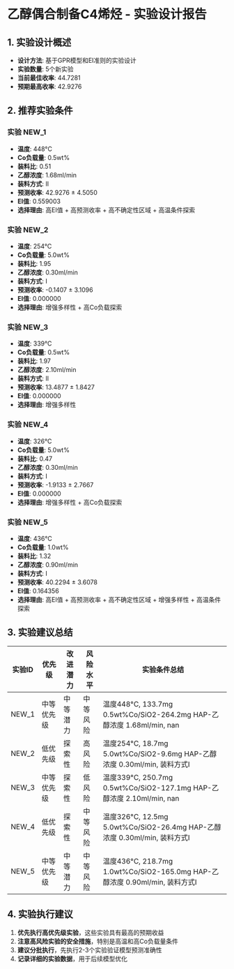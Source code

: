 # 乙醇偶合制备C4烯烃 - 实验设计报告

## 1. 实验设计概述

- **设计方法**: 基于GPR模型和EI准则的实验设计
- **实验数量**: 5个新实验
- **当前最佳收率**: 44.7281
- **预期最高收率**: 42.9276

## 2. 推荐实验条件

### 实验 NEW_1
- **温度**: 448°C
- **Co负载量**: 0.5wt%
- **装料比**: 0.51
- **乙醇浓度**: 1.68ml/min
- **装料方式**: II
- **预测收率**: 42.9276 ± 4.5050
- **EI值**: 0.559003
- **选择理由**: 高EI值 + 高预测收率 + 高不确定性区域 + 高温条件探索

### 实验 NEW_2
- **温度**: 254°C
- **Co负载量**: 5.0wt%
- **装料比**: 1.95
- **乙醇浓度**: 0.30ml/min
- **装料方式**: I
- **预测收率**: -0.1407 ± 3.1096
- **EI值**: 0.000000
- **选择理由**: 增强多样性 + 高Co负载探索

### 实验 NEW_3
- **温度**: 339°C
- **Co负载量**: 0.5wt%
- **装料比**: 1.97
- **乙醇浓度**: 2.10ml/min
- **装料方式**: II
- **预测收率**: 13.4877 ± 1.8427
- **EI值**: 0.000000
- **选择理由**: 增强多样性

### 实验 NEW_4
- **温度**: 326°C
- **Co负载量**: 5.0wt%
- **装料比**: 0.47
- **乙醇浓度**: 0.30ml/min
- **装料方式**: I
- **预测收率**: -1.9133 ± 2.7667
- **EI值**: 0.000000
- **选择理由**: 增强多样性 + 高Co负载探索

### 实验 NEW_5
- **温度**: 436°C
- **Co负载量**: 1.0wt%
- **装料比**: 1.32
- **乙醇浓度**: 0.90ml/min
- **装料方式**: I
- **预测收率**: 40.2294 ± 3.6078
- **EI值**: 0.164356
- **选择理由**: 高EI值 + 高预测收率 + 高不确定性区域 + 增强多样性 + 高温条件探索

## 3. 实验建议总结

| 实验ID | 优先级 | 改进潜力 | 风险水平 | 实验条件总结 |
|--------|--------|----------|----------|--------------|
| NEW_1 | 中等优先级 | 中等潜力 | 中等风险 | 温度448°C, 133.7mg 0.5wt%Co/SiO2-264.2mg HAP-乙醇浓度 1.68ml/min, nan |
| NEW_2 | 低优先级 | 探索性 | 高风险 | 温度254°C, 18.7mg 5.0wt%Co/SiO2-9.6mg HAP-乙醇浓度 0.30ml/min, 装料方式I |
| NEW_3 | 中等优先级 | 探索性 | 低风险 | 温度339°C, 250.7mg 0.5wt%Co/SiO2-127.1mg HAP-乙醇浓度 2.10ml/min, nan |
| NEW_4 | 低优先级 | 探索性 | 中等风险 | 温度326°C, 12.5mg 5.0wt%Co/SiO2-26.4mg HAP-乙醇浓度 0.30ml/min, 装料方式I |
| NEW_5 | 中等优先级 | 中等潜力 | 中等风险 | 温度436°C, 218.7mg 1.0wt%Co/SiO2-165.0mg HAP-乙醇浓度 0.90ml/min, 装料方式I |

## 4. 实验执行建议

1. **优先执行高优先级实验**，这些实验具有最高的预期收益
2. **注意高风险实验的安全措施**，特别是高温和高Co负载量条件
3. **建议分批执行**，先执行2-3个实验验证模型预测准确性
4. **记录详细的实验数据**，用于后续模型优化